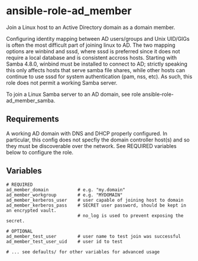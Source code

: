 # ansible-role-ad_member

Join a Linux host to an Active Directory domain as a domain member.

Configuring identity mapping between AD users/groups and Unix UID/GIGs is often the most difficult part of joining linux to AD. The two mapping options are winbind and sssd, where sssd is preferred since it does not require a local database and is consistent accross hosts. Starting with Samba 4.8.0, winbind must be installed to connect to AD; strictly speaking this only affects hosts that serve samba file shares, while other hosts can continue to use sssd for system authentication (pam, nss, etc). As such, this role does not permit a working Samba server.

To join a Linux Samba server to an AD domain, see role ansible-role-ad_member_samba.

## Requirements

A working AD domain with DNS and DHCP properly configured. In particular, this config does not specfiy the domain controller host(s) and so they must be discoverable over the network. See REQUIRED variables below to configure the role.

## Variables
```
# REQUIRED
ad_member_domain           # e.g. "my.domain"
ad_member_workgroup        # e.g. "MYDOMAIN"
ad_member_kerberos_user    # user capable of joining host to domain
ad_member_kerberos_pass    # SECRET user password, should be kept in an encrypted vault.
                           # no_log is used to prevent exposing the secret.

# OPTIONAL
ad_member_test_user        # user name to test join was successful
ad_member_test_user_uid    # user id to test

# ... see defaults/ for other variables for advanced usage
```
